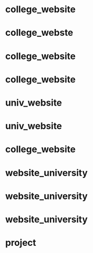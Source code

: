 # college_website
# college_webste 
# college_website
# college_website
# univ_website
# univ_website
# college_website
# website_university
# website_university
# website_university
# project 
